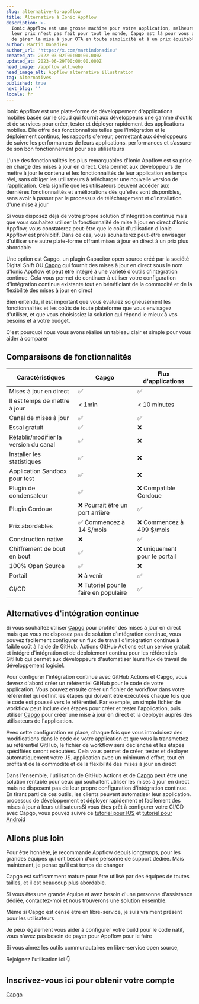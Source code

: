 ```yaml
---
slug: alternative-to-appflow
title: Alternative à Ionic Appflow
description: >-
  Ionic Appflow est une grosse machine pour votre application, malheureusement
  leur prix n'est pas fait pour tout le monde, Capgo est là pour vous permettre
  de gérer la mise à jour OTA en toute simplicité et à un prix équitable.
author: Martin Donadieu
author_url: 'https://x.com/martindonadieu'
created_at: 2022-03-02T00:00:00.000Z
updated_at: 2023-06-29T00:00:00.000Z
head_image: /appflow_alt.webp
head_image_alt: Appflow alternative illustration
tag: Alternatives
published: true
next_blog: ''
locale: fr
---
```


Ionic Appflow est une plate-forme de développement d'applications mobiles basée sur le cloud qui fournit aux développeurs une gamme d'outils et de services pour créer, tester et déployer rapidement des applications mobiles. Elle offre des fonctionnalités telles que l'intégration et le déploiement continus, les rapports d'erreur, permettant aux développeurs de suivre les performances de leurs applications. performances et s’assurer de son bon fonctionnement pour ses utilisateurs

L'une des fonctionnalités les plus remarquables d'Ionic Appflow est sa prise en charge des mises à jour en direct. Cela permet aux développeurs de mettre à jour le contenu et les fonctionnalités de leur application en temps réel, sans obliger les utilisateurs à télécharger une nouvelle version de l'application. Cela signifie que les utilisateurs peuvent accéder aux dernières fonctionnalités et améliorations dès qu'elles sont disponibles, sans avoir à passer par le processus de téléchargement et d'installation d'une mise à jour

Si vous disposez déjà de votre propre solution d'intégration continue mais que vous souhaitez utiliser la fonctionnalité de mise à jour en direct d'Ionic Appflow, vous constaterez peut-être que le coût d'utilisation d'Ionic Appflow est prohibitif. Dans ce cas, vous souhaiterez peut-être envisager d'utiliser une autre plate-forme offrant mises à jour en direct à un prix plus abordable

Une option est Capgo, un plugin Capacitor open source créé par la société Digital Shift OU [Capgo](/register/) qui fournit des mises à jour en direct sous le nom d'Ionic Appflow et peut être intégré à une variété d'outils d'intégration continue. Cela vous permet de continuer à utiliser votre configuration d'intégration continue existante tout en bénéficiant de la commodité et de la flexibilité des mises à jour en direct

Bien entendu, il est important que vous évaluiez soigneusement les fonctionnalités et les coûts de toute plateforme que vous envisagez d'utiliser, et que vous choisissiez la solution qui répond le mieux à vos besoins et à votre budget. 

C'est pourquoi nous vous avons réalisé un tableau clair et simple pour vous aider à comparer

## Comparaisons de fonctionnalités

| Caractéristiques | Capgo | Flux d'applications |
| --- | --- | --- |
| Mises à jour en direct | ✅ | ✅ |
| Il est temps de mettre à jour | < 1min | < 10 minutes |
| Canal de mises à jour | ✅ | ✅ |
| Essai gratuit | ✅ | ❌ |
| Rétablir/modifier la version du canal | ✅ | ❌ |
| Installer les statistiques | ✅ | ❌ |
| Application Sandbox pour test | ✅ | ❌ |
| Plugin de condensateur | ✅ | ❌ Compatible Cordoue |
| Plugin Cordoue | ❌ Pourrait être un port arrière | ✅ |
| Prix ​​abordables | ✅ Commencez à 14 $/mois | ❌ Commencez à 499 $/mois |
| Construction native | ❌ | ✅ |
| Chiffrement de bout en bout | ✅ | ❌ uniquement pour le portail |
| 100% Open Source | ✅ | ❌ |
| Portail | ❌ à venir | ✅ |
| CI/CD | ❌ Tutoriel pour le faire en populaire | ✅ |

## Alternatives d'intégration continue

Si vous souhaitez utiliser [Capgo](https://capgoapp/pricing/) pour profiter des mises à jour en direct mais que vous ne disposez pas de solution d'intégration continue, vous pouvez facilement configurer un flux de travail d'intégration continue à faible coût à l'aide de GitHub. Actions GitHub Actions est un service gratuit et intégré d'intégration et de déploiement continu pour les référentiels GitHub qui permet aux développeurs d'automatiser leurs flux de travail de développement logiciel.

Pour configurer l'intégration continue avec GitHub Actions et Capgo, vous devrez d'abord créer un référentiel GitHub pour le code de votre application. Vous pouvez ensuite créer un fichier de workflow dans votre référentiel qui définit les étapes qui doivent être exécutées chaque fois que le code est poussé vers le référentiel. Par exemple, un simple fichier de workflow peut inclure des étapes pour créer et tester l'application, puis utiliser [Capgo](/register/) pour créer une mise à jour en direct et la déployer auprès des utilisateurs de l'application.

Avec cette configuration en place, chaque fois que vous introduisez des modifications dans le code de votre application et que vous la transmettez au référentiel GitHub, le fichier de workflow sera déclenché et les étapes spécifiées seront exécutées. Cela vous permet de créer, tester et déployer automatiquement votre JS. application avec un minimum d'effort, tout en profitant de la commodité et de la flexibilité des mises à jour en direct

Dans l'ensemble, l'utilisation de GitHub Actions et de [Capgo](/register/) peut être une solution rentable pour ceux qui souhaitent utiliser les mises à jour en direct mais ne disposent pas de leur propre configuration d'intégration continue. En tirant parti de ces outils, les clients peuvent automatiser leur application. processus de développement et déployer rapidement et facilement des mises à jour à leurs utilisateursSi vous êtes prêt à configurer votre CI/CD avec Capgo, vous pouvez suivre ce [tutoriel pour IOS](https://capgoapp/blog/automatic-capacitor-ios-build-github-action/) et [tutoriel pour Android](https://capgoapp/blog/automatic-capacitor-android-build-github-action/)

## Allons plus loin

Pour être honnête, je recommande Appflow depuis longtemps, pour les grandes équipes qui ont besoin d'une personne de support dédiée.
Mais maintenant, je pense qu'il est temps de changer

Capgo est suffisamment mature pour être utilisé par des équipes de toutes tailles, et il est beaucoup plus abordable.

Si vous êtes une grande équipe et avez besoin d'une personne d'assistance dédiée, contactez-moi et nous trouverons une solution ensemble.


Même si Capgo est censé être en libre-service, je suis vraiment présent pour les utilisateurs

Je peux également vous aider à configurer votre build pour le code natif, vous n'avez pas besoin de payer pour Appflow pour le faire

Si vous aimez les outils communautaires en libre-service open source,

Rejoignez l'utilisation ici 👇

## Inscrivez-vous ici pour obtenir votre compte

[Capgo](/s'inscrire/)